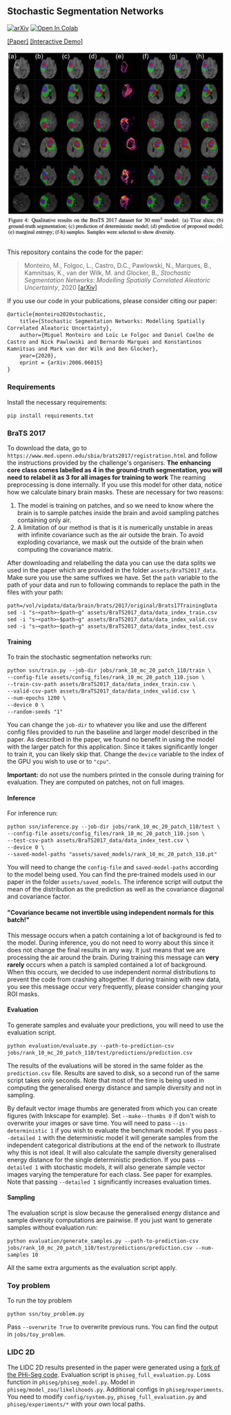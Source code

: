 ## Stochastic Segmentation Networks

[![arXiv](http://img.shields.io/badge/arXiv-2006.06015-B31B1B.svg)](https://arxiv.org/abs/2006.06015)
[![Open In Colab](https://colab.research.google.com/assets/colab-badge.svg)](https://colab.research.google.com/github/MiguelMonteiro/stochastic_segmentation_networks_demo/blob/master/ssn_demo.ipynb)

[\[Paper\]](https://arxiv.org/abs/2006.06015)
[\[Interactive Demo\]](https://colab.research.google.com/github/MiguelMonteiro/stochastic_segmentation_networks_demo/blob/master/ssn_demo.ipynb)

![Figure from paper](assets/images/image_1.png)


This repository contains the code for the paper:
> Monteiro, M., Folgoc, L., Castro, D.C., Pawlowski, N., Marques, B., Kamnitsas, K., van der Wilk, M. and Glocker, B., _Stochastic Segmentation Networks: Modelling Spatially Correlated Aleatoric Uncertainty_, 2020 [[arXiv]](https://arxiv.org/abs/2006.06015)


If you use our code in your publications, please consider citing our paper:
```
@article{monteiro2020stochastic,
    title={Stochastic Segmentation Networks: Modelling Spatially Correlated Aleatoric Uncertainty},
    author={Miguel Monteiro and Loïc Le Folgoc and Daniel Coelho de Castro and Nick Pawlowski and Bernardo Marques and Konstantinos Kamnitsas and Mark van der Wilk and Ben Glocker},
    year={2020},
    eprint = {arXiv:2006.06015}
}
```

### Requirements
Install the necessary requirements:

    pip install requirements.txt


### BraTS 2017
To download the data, go to  `https://www.med.upenn.edu/sbia/brats2017/registration.html` and follow the instructions provided by the challenge's organisers. 
**The enhancing core class comes labelled as 4 in the ground-truth segmentation, you will need to relabel it as 3 for all images for training to work**
The reaming preprocessing is done internally.
If you use this model for other data, notice how we calculate binary brain masks. These are necessary for two reasons:
1) The model is training on patches, and so we need to know where the brain is to sample patches inside the brain and avoid sampling patches containing only air.
2) A limitation of our method is that is it is numerically unstable in areas with infinite covariance such as the air outside the brain.
To avoid exploding covariance, we mask out the outside of the brain when computing the covariance matrix.

After downloading and relabelling the data you can use the data splits we used in the paper which are provided in the folder 
`assets/BraTS2017_data`. Make sure you use the same suffixes we have. Set the `path` variable to the path of your data and run to following commands to replace
the path in the files with your path:

    path=/vol/vipdata/data/brain/brats/2017/original/Brats17TrainingData
    sed -i "s~<path>~$path~g" assets/BraTS2017_data/data_index_train.csv
    sed -i "s~<path>~$path~g" assets/BraTS2017_data/data_index_valid.csv
    sed -i "s~<path>~$path~g" assets/BraTS2017_data/data_index_test.csv

#### Training
To train the stochastic segmentation networks run:

    python ssn/train.py --job-dir jobs/rank_10_mc_20_patch_110/train \
    --config-file assets/config_files/rank_10_mc_20_patch_110.json \
    --train-csv-path assets/BraTS2017_data/data_index_train.csv \
    --valid-csv-path assets/BraTS2017_data/data_index_valid.csv \
    --num-epochs 1200 \
    --device 0 \
    --random-seeds "1"

You can change the `job-dir` to whatever you like and use the different config files provided to run the baseline and larger model described in the paper.
As described in the paper, we found no benefit in using the model with the larger patch for this application. 
Since it takes significantly longer to train it, you can likely skip that.
Change the `device` variable to the index of the GPU you wish to use or to `"cpu"`.
    
**Important:** do not use the numbers printed in the console during training for evaluation. 
They are computed on patches, not on full images.

#### Inference
For inference run:

    python ssn/inference.py --job-dir jobs/rank_10_mc_20_patch_110/test \
    --config-file assets/config_files/rank_10_mc_20_patch_110.json \
    --test-csv-path assets/BraTS2017_data/data_index_test.csv \
    --device 0 \
    --saved-model-paths "assets/saved_models/rank_10_mc_20_patch_110.pt"

You will need to change the `config-file` and `saved-model-paths` according to the model being used.
You can find the pre-trained models used in our paper in the folder `assets/saved_models`.
The inference script will output the mean of the distribution as the prediction as well as the covariance diagonal and covariance factor.

#### "Covariance became not invertible using independent normals for this batch!"

This message occurs when a patch containing a lot of background is fed to the model.
During inference, you do not need to worry about this since it does not change the final results in any way. It just means that we are processing the air around the brain. 
During training this message can **very rarely** occurs when a patch is sampled contained a lot of background. 
When this occurs, we decided to use independent normal distributions to prevent the code from crashing altogether.
If during training with new data, you see this message occur very frequently, please consider changing your ROI masks. 

#### Evaluation
To generate samples and evaluate your predictions, you will need to use the evaluation script. 

    python evaluation/evaluate.py --path-to-prediction-csv jobs/rank_10_mc_20_patch_110/test/predictions/prediction.csv
     
The results of the evaluations will be stored in the same folder as the `prediction.csv` file.
Results are saved to disk, so a second run of the same script takes only seconds. 
Note that most of the time is being used in computing the generalised energy distance and sample diversity and not in sampling.

By default vector image thumbs are generated from which you can create figures (with Inkscape for example). 
Set `--make--thumbs 0` if don't wish to overwrite your images or save time.
You will need to pass `--is-deterministic 1` if you wish to evaluate the benchmark model.
If you pass `--detailed 1` with the deterministic model it will generate samples from the independent 
categorical distributions at the end of the network to illustrate why this is not ideal. 
It will also calculate the sample diversity generalised energy distance for the single deterministic prediction.
If you pass `--detailed 1` with stochastic models, it will also generate sample vector images varying the temperature for each class. See paper for examples.
Note that passing `--detailed 1` significantly increases evaluation times.

#### Sampling
The evaluation script is slow because the generalised energy distance and sample diversity computations are pairwise.
If you just want to generate samples without evaluation run:
    
    python evaluation/generate_samples.py --path-to-prediction-csv jobs/rank_10_mc_20_patch_110/test/predictions/prediction.csv --num-samples 10

All the same extra arguments as the evaluation script apply.

### Toy problem

To run the toy problem
    
    python ssn/toy_problem.py
    
Pass `--overwrite True` to overwrite previous runs. You can find the output in `jobs/toy_problem`.

### LIDC 2D

The LIDC 2D results presented in the paper were generated using a [fork of the PHi-Seg code](https://github.com/MiguelMonteiro/PHiSeg-code).
Evaluation script is `phiseg_full_evaluation.py`. 
Loss function in `phiseg/phiseg_model.py`.
Model in `phiseg/model_zoo/likelihoods.py`.
Additional configs in `phiseg/experiments`.
You need to modify `config/system.py`, `phiseg_full_evaluation.py` and `phiseg/experiments/*` with your own local paths.